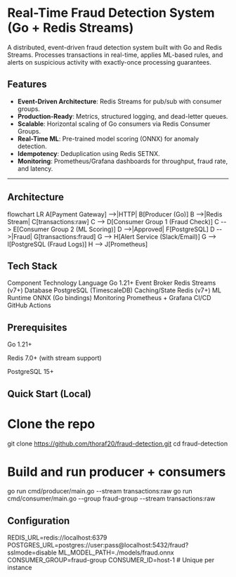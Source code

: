 # Real-Time Fraud Detection System (Go + Redis Streams)

A distributed, event-driven fraud detection system built with Go and Redis Streams. Processes transactions in real-time, applies ML-based rules, and alerts on suspicious activity with exactly-once processing guarantees.

## Features
- **Event-Driven Architecture**: Redis Streams for pub/sub with consumer groups.
- **Production-Ready**: Metrics, structured logging, and dead-letter queues.
- **Scalable**: Horizontal scaling of Go consumers via Redis Consumer Groups.
- **Real-Time ML**: Pre-trained model scoring (ONNX) for anomaly detection.
- **Idempotency**: Deduplication using Redis SETNX.
- **Monitoring**: Prometheus/Grafana dashboards for throughput, fraud rate, and latency.

---

## Architecture

flowchart LR
    A[Payment Gateway] -->|HTTP| B[Producer (Go)]
    B -->|Redis Stream| C[transactions:raw]
    C --> D[Consumer Group 1 (Fraud Check)]
    C --> E[Consumer Group 2 (ML Scoring)]
    D -->|Approved| F[PostgreSQL]
    D -->|Fraud| G[transactions:fraud]
    G --> H[Alert Service (Slack/Email)]
    G --> I[PostgreSQL (Fraud Logs)]
    H --> J[Prometheus]



## Tech Stack

Component	                      Technology
Language	                      Go 1.21+
Event Broker	                  Redis Streams (v7+)
Database	                      PostgreSQL (TimescaleDB)
Caching/State	                  Redis (v7+)
ML Runtime	                    ONNX (Go bindings)
Monitoring	                    Prometheus + Grafana
CI/CD	                          GitHub Actions


## Prerequisites

Go 1.21+

Redis 7.0+ (with stream support)

PostgreSQL 15+

## Quick Start (Local)

# Clone the repo
git clone https://github.com/thoraf20/fraud-detection.git
cd fraud-detection

# Build and run producer + consumers
go run cmd/producer/main.go --stream transactions:raw
go run cmd/consumer/main.go --group fraud-group --stream transactions:raw

## Configuration

REDIS_URL=redis://localhost:6379
POSTGRES_URL=postgres://user:pass@localhost:5432/fraud?sslmode=disable
ML_MODEL_PATH=./models/fraud.onnx
CONSUMER_GROUP=fraud-group
CONSUMER_ID=host-1 # Unique per instance